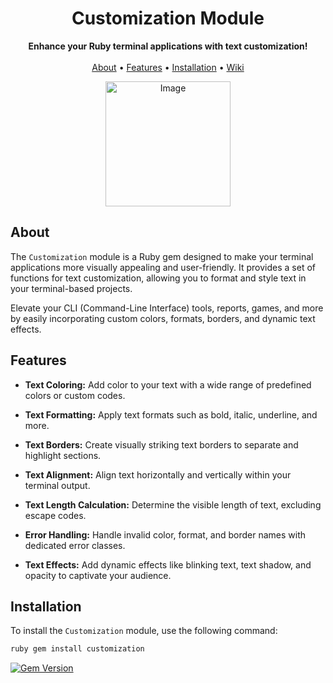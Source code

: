 <h1 align="center">Customization Module</h1>

<div align="center">
  <strong>Enhance your Ruby terminal applications with text customization!</strong>
</div>

<br />

<div align="center">
  <a href="#about">About</a> •
  <a href="#features">Features</a> •
  <a href="#installation">Installation</a> •
  <a href="https://github.com/ThatAlecs/customization/wiki/">Wiki</a>
</div>

<p align="center">
  <img src="https://media.discordapp.net/attachments/427876173289357332/1161781363549147236/image-removebg-preview.png?ex=65398c35&is=65271735&hm=40b3bef1d52e220c0e7148392b95d0bd18f0227f6941353806700d82361fc919&=" alt="Image" width="200" height="200">
</p>

## About

The `Customization` module is a Ruby gem designed to make your terminal applications more visually appealing and user-friendly. It provides a set of functions for text customization, allowing you to format and style text in your terminal-based projects.

Elevate your CLI (Command-Line Interface) tools, reports, games, and more by easily incorporating custom colors, formats, borders, and dynamic text effects.

## Features

- **Text Coloring:** Add color to your text with a wide range of predefined colors or custom codes.

- **Text Formatting:** Apply text formats such as bold, italic, underline, and more.

- **Text Borders:** Create visually striking text borders to separate and highlight sections.

- **Text Alignment:** Align text horizontally and vertically within your terminal output.

- **Text Length Calculation:** Determine the visible length of text, excluding escape codes.

- **Error Handling:** Handle invalid color, format, and border names with dedicated error classes.

- **Text Effects:** Add dynamic effects like blinking text, text shadow, and opacity to captivate your audience.

## Installation

To install the `Customization` module, use the following command:

```bash
ruby gem install customization
```

[![Gem Version](https://badge.fury.io/rb/customization.svg)](https://badge.fury.io/rb/customization)

